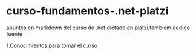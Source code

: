 # curso-fundamentos-.net-platzi
apuntes en markdown del curso de .net dictado en platzi,tambiem codigo fuente

1.[Conocimientos para tomar el curso](https://github.com/lcarloszapatag/curso-fundamentos-.net-platzi/blob/main/Conocimientos%20para%20el%20curso.md)
